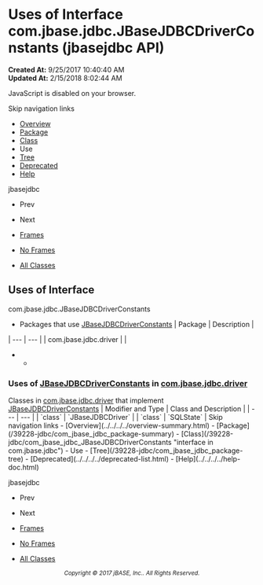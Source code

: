 # Uses of Interface com.jbase.jdbc.JBaseJDBCDriverConstants (jbasejdbc   API)

**Created At:** 9/25/2017 10:40:40 AM  
**Updated At:** 2/15/2018 8:02:44 AM  

<script type="text/javascript"><!--
    try {
        if (location.href.indexOf('is-external=true') == -1) {
            parent.document.title="Uses of Interface com.jbase.jdbc.JBaseJDBCDriverConstants (jbasejdbc   API)";
        }
    }
    catch(err) {
    }
//--></script><noscript><div>JavaScript is disabled on your browser.</div></noscript><!-- ========= START OF TOP NAVBAR ======= -->
<!--   -->
Skip navigation links
<!--   -->
- [Overview](../../../../overview-summary.html)
- [Package](/39228-jdbc/com_jbase_jdbc_package-summary)
- [Class](/39228-jdbc/com_jbase_jdbc_JBaseJDBCDriverConstants "interface in com.jbase.jdbc")
- Use
- [Tree](/39228-jdbc/com_jbase_jdbc_package-tree)
- [Deprecated](../../../../deprecated-list.html)
- [Help](../../../../help-doc.html)


jbasejdbc <br>

- Prev
- Next


- [Frames](../../../../index.html?com/jbase/jdbc/class-use//39229-class-use/com_jbase_jdbc_class-use_JBaseJDBCDriverConstants)
- [No Frames](/39229-class-use/com_jbase_jdbc_class-use_JBaseJDBCDriverConstants)


- [All Classes](../../../../allclasses-noframe.html)


<script type="text/javascript"><!--
  allClassesLink = document.getElementById("allclasses_navbar_top");
  if(window==top) {
    allClassesLink.style.display = "block";
  }
  else {
    allClassesLink.style.display = "none";
  }
  //--></script>
<!--   -->
<!-- ========= END OF TOP NAVBAR ========= -->
## Uses of Interface
com.jbase.jdbc.JBaseJDBCDriverConstants

- <caption><span>Packages that use <a href="/39228-jdbc/com_jbase_jdbc_JBaseJDBCDriverConstants" title="interface in com.jbase.jdbc">JBaseJDBCDriverConstants</a></span><span class="tabEnd"> </span></caption>| Package | Description |
| --- | --- |
| com.jbase.jdbc.driver |   |
- - <!--   -->
### Uses of [JBaseJDBCDriverConstants](/39228-jdbc/com_jbase_jdbc_JBaseJDBCDriverConstants "interface in com.jbase.jdbc") in [com.jbase.jdbc.driver](/39230-driver/com_jbase_jdbc_driver_package-summary)


<caption><span>Classes in <a href="/39230-driver/com_jbase_jdbc_driver_package-summary">com.jbase.jdbc.driver</a> that implement <a href="/39228-jdbc/com_jbase_jdbc_JBaseJDBCDriverConstants" title="interface in com.jbase.jdbc">JBaseJDBCDriverConstants</a></span><span class="tabEnd"> </span></caption>| Modifier and Type | Class and Description |
| --- | --- |
| `class` | `JBaseJDBCDriver`  |
| `class` | `SQLState`  |
<!-- ======= START OF BOTTOM NAVBAR ====== -->
<!--   -->
Skip navigation links
<!--   -->
- [Overview](../../../../overview-summary.html)
- [Package](/39228-jdbc/com_jbase_jdbc_package-summary)
- [Class](/39228-jdbc/com_jbase_jdbc_JBaseJDBCDriverConstants "interface in com.jbase.jdbc")
- Use
- [Tree](/39228-jdbc/com_jbase_jdbc_package-tree)
- [Deprecated](../../../../deprecated-list.html)
- [Help](../../../../help-doc.html)


jbasejdbc <br>

- Prev
- Next


- [Frames](../../../../index.html?com/jbase/jdbc/class-use//39229-class-use/com_jbase_jdbc_class-use_JBaseJDBCDriverConstants)
- [No Frames](/39229-class-use/com_jbase_jdbc_class-use_JBaseJDBCDriverConstants)


- [All Classes](../../../../allclasses-noframe.html)


<script type="text/javascript"><!--
  allClassesLink = document.getElementById("allclasses_navbar_bottom");
  if(window==top) {
    allClassesLink.style.display = "block";
  }
  else {
    allClassesLink.style.display = "none";
  }
  //--></script>
<!--   -->
<!-- ======== END OF BOTTOM NAVBAR ======= -->
<small>			<center>			<i>Copyright © 2017 jBASE, Inc.. All Rights Reserved.</i>		</center></small>
